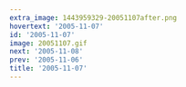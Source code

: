 ```yaml
---
extra_image: 1443959329-20051107after.png
hovertext: '2005-11-07'
id: '2005-11-07'
image: 20051107.gif
next: '2005-11-08'
prev: '2005-11-06'
title: '2005-11-07'
---
```

